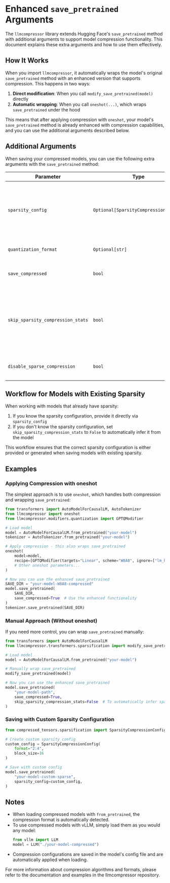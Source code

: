 # Enhanced `save_pretrained` Arguments

The `llmcompressor` library extends Hugging Face's `save_pretrained` method with additional arguments to support model compression functionality. This document explains these extra arguments and how to use them effectively.

## How It Works

When you import `llmcompressor`, it automatically wraps the model's original `save_pretrained` method with an enhanced version that supports compression. This happens in two ways:

1. **Direct modification**: When you call `modify_save_pretrained(model)` directly
2. **Automatic wrapping**: When you call `oneshot(...)`, which wraps `save_pretrained` under the hood

This means that after applying compression with `oneshot`, your model's `save_pretrained` method is already enhanced with compression capabilities, and you can use the additional arguments described below.

## Additional Arguments

When saving your compressed models, you can use the following extra arguments with the `save_pretrained` method:

| Parameter | Type | Default | Description |
|-----------|------|---------|-------------|
| `sparsity_config` | `Optional[SparsityCompressionConfig]` | `None` | Optional configuration for sparsity compression. This should be provided if there's existing sparsity in the model. If None and `skip_sparsity_compression_stats` is False, configuration will be automatically inferred from the model. |
| `quantization_format` | `Optional[str]` | `None` | Optional format string for quantization. If not provided, it will be inferred from the model. |
| `save_compressed` | `bool` | `True` | Controls whether to save the model in a compressed format. Set to `False` to save in the original dense format. |
| `skip_sparsity_compression_stats` | `bool` | `True` | Controls whether to skip calculating sparsity statistics (e.g., global sparsity and structure) when saving the model. Set to `False` to include these statistics. If you are not providing a `sparsity_config`, you should set this to `False` to automatically generate the config for you. |
| `disable_sparse_compression` | `bool` | `False` | When set to `True`, skips any sparse compression during save, even if the model has been previously compressed. |

## Workflow for Models with Existing Sparsity

When working with models that already have sparsity:

1. If you know the sparsity configuration, provide it directly via `sparsity_config`
2. If you don't know the sparsity configuration, set `skip_sparsity_compression_stats` to `False` to automatically infer it from the model

This workflow ensures that the correct sparsity configuration is either provided or generated when saving models with existing sparsity.

## Examples

### Applying Compression with oneshot

The simplest approach is to use `oneshot`, which handles both compression and wrapping `save_pretrained`:

```python
from transformers import AutoModelForCausalLM, AutoTokenizer
from llmcompressor import oneshot
from llmcompressor.modifiers.quantization import GPTQModifier

# Load model
model = AutoModelForCausalLM.from_pretrained("your-model")
tokenizer = AutoTokenizer.from_pretrained("your-model")

# Apply compression - this also wraps save_pretrained
oneshot(
    model=model,
    recipe=[GPTQModifier(targets="Linear", scheme="W8A8", ignore=["lm_head"])],
    # Other oneshot parameters...
)

# Now you can use the enhanced save_pretrained
SAVE_DIR = "your-model-W8A8-compressed"
model.save_pretrained(
    SAVE_DIR,
    save_compressed=True  # Use the enhanced functionality
)
tokenizer.save_pretrained(SAVE_DIR)
```

### Manual Approach (Without oneshot)

If you need more control, you can wrap `save_pretrained` manually:

```python
from transformers import AutoModelForCausalLM
from llmcompressor.transformers.sparsification import modify_save_pretrained

# Load model
model = AutoModelForCausalLM.from_pretrained("your-model")

# Manually wrap save_pretrained
modify_save_pretrained(model)

# Now you can use the enhanced save_pretrained
model.save_pretrained(
    "your-model-path",
    save_compressed=True,
    skip_sparsity_compression_stats=False  # To automatically infer sparsity config
)
```

### Saving with Custom Sparsity Configuration

```python
from compressed_tensors.sparsification import SparsityCompressionConfig

# Create custom sparsity config
custom_config = SparsityCompressionConfig(
    format="2:4",
    block_size=16
)

# Save with custom config
model.save_pretrained(
    "your-model-custom-sparse",
    sparsity_config=custom_config,
)
```

## Notes

- When loading compressed models with `from_pretrained`, the compression format is automatically detected.
- To use compressed models with vLLM, simply load them as you would any model:
  ```python
  from vllm import LLM
  model = LLM("./your-model-compressed")
  ```
- Compression configurations are saved in the model's config file and are automatically applied when loading.

For more information about compression algorithms and formats, please refer to the documentation and examples in the llmcompressor repository.